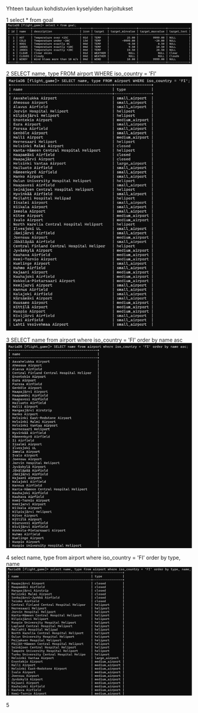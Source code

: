 Yhteen tauluun kohdistuvien kyselyiden harjoitukset

1
select * from goal
![alt text](image-3.png)

2
SELECT name, type FROM airport WHERE iso_country = 'FI'
![alt text](image-4.png)

3
SELECT name from airport where iso_country = 'FI' order by name asc
![alt text](image-5.png)

4
select name, type from airport where iso_country = 'FI' order by type, name
![alt text](image-6.png)

5
